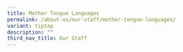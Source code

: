 ```yaml
---
title: Mother Tongue Languages
permalink: /about-us/our-staff/mother-tongue-languages/
variant: tiptap
description: ""
third_nav_title: Our Staff
---
```

<p></p>